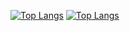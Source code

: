 [![Top Langs](https://github-readme-stats.vercel.app/api/top-langs/?username=Kikikisum)](https://github.com/anuraghazra/github-readme-stats)
[![Top Langs](https://github-readme-stats.vercel.app/api/top-langs/?username=Kikikisum&layout=compact)](https://github.com/anuraghazra/github-readme-stats)

